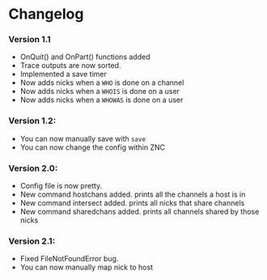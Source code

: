 # Changelog

### Version 1.1
  * OnQuit() and OnPart() functions added
  * Trace outputs are now sorted.
  * Implemented a save timer
  * Now adds nicks when a `WHO` is done on a channel
  * Now adds nicks when a `WHOIS` is done on a user
  * Now adds nicks when a `WHOWAS` is done on a user

### Version 1.2:
  * You can now manually save with `save`
  * You can now change the config within ZNC

### Version 2.0:
  * Config file is now pretty.
  * New command hostchans added. prints all the channels a host is in
  * New command intersect added.  prints all nicks that share channels
  * New command sharedchans added.  prints all channels shared by those nicks

### Version 2.1:
  * Fixed FileNotFoundError bug.
  * You can now manually map nick to host
